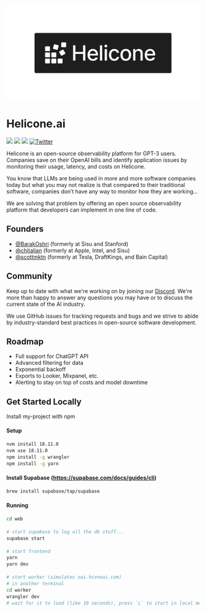 ![Helicone Logo](https://github.com/Helicone/helicone/blob/main/web/public/assets/logos/logo-black.png)

# Helicone.ai

[![](https://img.shields.io/badge/Visit%20Us-Helicone.ai-brightgreen)](https://helicone.ai)
[![](https://img.shields.io/badge/View%20Documentation-Docs-yellow)](https://docs.helicone.ai/)
[![](https://img.shields.io/badge/Join%20our%20community-Discord-blue)](https://discord.gg/zsSTcH2qhG)
[![Twitter](https://img.shields.io/twitter/follow/Helicone_ai?style=social)](https://twitter.com/helicone_ai)

Helicone is an open-source observability platform for GPT-3 users. Companies save on their OpenAI bills and identify application issues by monitoring their usage, latency, and costs on Helicone.

You know that LLMs are being used in more and more software companies today but what you may not realize is that compared to their traditional software, companies don’t have any way to monitor how they are working…

We are solving that problem by offering an open source observability platform that developers can implement in one line of code.

## Founders

- [@BarakOshri](https://www.github.com/BarakOshri) (formerly at Sisu and Stanford)
- [@chitalian](https://www.github.com/chitalian) (formerly at Apple, Intel, and Sisu)
- [@scottmktn](https://www.github.com/scottmktn) (formerly at Tesla, DraftKings, and Bain Capital)

## Community

Keep up to date with what we're working on by joining our [Discord](https://discord.gg/zsSTcH2qhG). We're more than happy to answer any questions you may have or to discuss the current state of the AI industry.

We use GitHub issues for tracking requests and bugs and we strive to abide by industry-standard best practices in open-source software development.

## Roadmap

- Full support for ChatGPT API
- Advanced filtering for data
- Exponential backoff
- Exports to Looker, Mixpanel, etc.
- Alerting to stay on top of costs and model downtime

## Get Started Locally

Install my-project with npm

#### Setup

```bash
nvm install 18.11.0
nvm use 18.11.0
npm install -g wrangler
npm install -g yarn
```

#### Install Supabase (https://supabase.com/docs/guides/cli)

```bash
brew install supabase/tap/supabase
```

#### Running

```bash
cd web

# start supabase to log all the db stuff...
supabase start

# start frontend
yarn
yarn dev

# start worker (simulates oai.hconeai.com)
# in another terminal
cd worker
wrangler dev
# wait for it to load (like 10 seconds), press `L` to start in local mode
```
